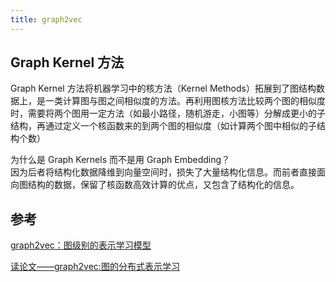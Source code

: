 ```yaml
---
title: graph2vec
---
```


## Graph Kernel 方法

Graph Kernel 方法将机器学习中的核方法（Kernel Methods）拓展到了图结构数据上，是一类计算图与图之间相似度的方法。再利用图核方法比较两个图的相似度时，需要将两个图用一定方法（如最小路径，随机游走，小图等）分解成更小的子结构，再通过定义一个核函数来的到两个图的相似度（如计算两个图中相似的子结构个数）

为什么是 Graph Kernels 而不是用 Graph Embedding？  
因为后者将结构化数据降维到向量空间时，损失了大量结构化信息。而前者直接面向图结构的数据，保留了核函数高效计算的优点，又包含了结构化的信息。

## 参考

[graph2vec：图级别的表示学习模型](https://dreamhomes.top/posts/202101181459/)

[读论文——graph2vec:图的分布式表示学习](https://zhuanlan.zhihu.com/p/228559209)